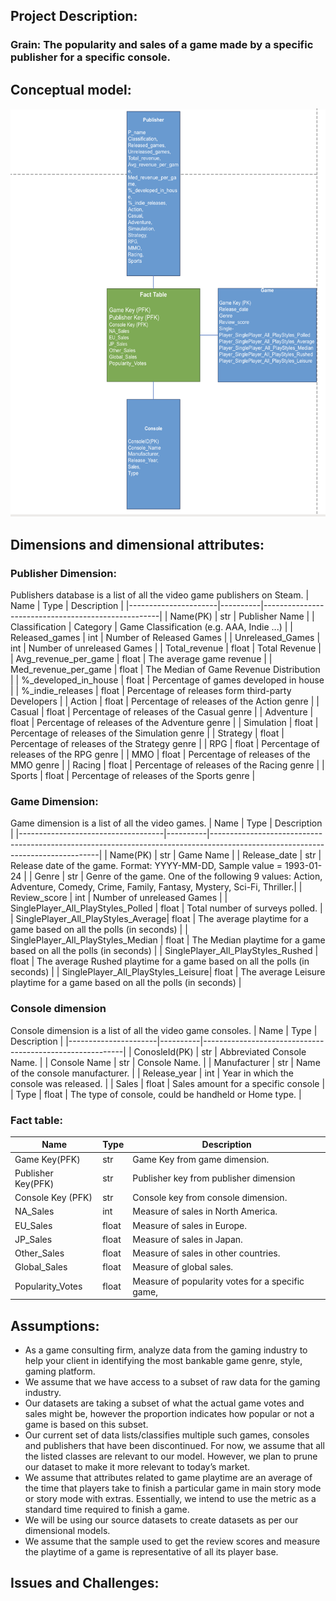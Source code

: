 ## Project Description:
### Grain: The popularity and sales of a game made by a specific publisher for a specific console.
## Conceptual model:
![updated-model](../img/model.png)

## Dimensions and dimensional attributes:
### **Publisher Dimension:**
Publishers database is a list of all the video game publishers on Steam.
| Name                 | Type     | Description                                        |
|----------------------|----------|----------------------------------------------------|
| Name(PK)             | str      | Publisher Name                                     |
| Classification       | Category | Game Classification (e.g. AAA, Indie ...)          |
| Released_games       | int      | Number of Released Games                           |
| Unreleased_Games     | int      | Number of unreleased Games                         |
| Total_revenue        | float    | Total Revenue                                      |
| Avg_revenue_per_game | float    | The average game revenue                           |
| Med_revenue_per_game | float    | The Median of Game Revenue Distribution            |
| %_developed_in_house | float    | Percentage of games developed in house             |
| %_indie_releases     | float    | Percentage of releases form third-party Developers |
| Action               | float    | Percentage of releases of the Action genre         |
| Casual               | float    | Percentage of releases of the Casual genre         |
| Adventure            | float    | Percentage of releases of the Adventure genre      |
| Simulation           | float    | Percentage of releases of the Simulation genre     |
| Strategy             | float    | Percentage of releases of the Strategy genre       |
| RPG                  | float    | Percentage of releases of the RPG genre            |
| MMO                  | float    | Percentage of releases of the MMO genre            |
| Racing               | float    | Percentage of releases of the Racing genre         |
| Sports               | float    | Percentage of releases of the Sports genre         |
### **Game Dimension:**
Game dimension is a list of all the video games.
| Name                               | Type     | Description                                                                                                                    |
|------------------------------------|----------|--------------------------------------------------------------------------------------------------------------------------------|
| Name(PK)                           | str      | Game Name                                                                                                                      |
| Release_date                       | str      | Release date of the game. Format: YYYY-MM-DD, Sample value = 1993-01-24                                                        |
| Genre                              | str      | Genre of the game. One of the following 9 values: Action, Adventure, Comedy, Crime, Family, Fantasy, Mystery, Sci-Fi, Thriller.|
| Review_score                       | int      | Number of unreleased Games                                                                                                     |
| SinglePlayer_All_PlayStyles_Polled | float    | Total number of surveys polled.                                                                                                |
| SinglePlayer_All_PlayStyles_Average| float    | The average playtime for a game based on all the polls (in seconds)                                                            |
| SinglePlayer_All_PlayStyles_Median | float    | The Median playtime for a game based on all the polls (in seconds)                                                             |
| SinglePlayer_All_PlayStyles_Rushed | float    | The average Rushed playtime for a game based on all the polls (in seconds)                                                     |
| SinglePlayer_All_PlayStyles_Leisure| float    | The average Leisure playtime for a game based on all the polls (in seconds)                                                    |

### **Console dimension**
Console dimension is a list of all the video game consoles.
| Name                 | Type     | Description                                              |
|----------------------|----------|----------------------------------------------------------|
| ConosleId(PK)        | str      | Abbreviated Console Name.                                |
| Console Name         | str      | Console Name.                                            |
| Manufacturer         | str      | Name of the console manufacturer.                        |
| Release_year         | int      | Year in which the console was released.                  |
| Sales                | float    | Sales amount for a specific console                      |
| Type                 | float    | The type of console, could be handheld or Home type.     |

### **Fact table:**

| Name                               | Type     | Description                                            |
|------------------------------------|----------|--------------------------------------------------------|
| Game Key(PFK)                      | str      | Game Key from game dimension.                          |
| Publisher Key(PFK)                 | str      | Publisher key from publisher dimension                 |
| Console Key (PFK)                  | str      | Console key from console dimension.                    |
| NA_Sales                           | int      | Measure of sales in North America.                     |
| EU_Sales                           | float    | Measure of sales in Europe.                            |
| JP_Sales                           | float    | Measure of sales in Japan.                             |
| Other_Sales                        | float    | Measure of sales in other countries.                   |
| Global_Sales                       | float    | Measure of global sales.                               |
| Popularity_Votes                   | float    | Measure of popularity votes for a specific game,       |


## Assumptions:

- As a game consulting firm, analyze data from the gaming industry to help your client in
identifying the most bankable game genre, style, gaming platform.
- We assume that we have access to a subset of raw data for the gaming industry.
- Our datasets are taking a subset of what the actual game votes and sales might be,
however the proportion indicates how popular or not a game is based on this subset.
- Our current set of data lists/classifies multiple such games, consoles and publishers that
have been discontinued. For now, we assume that all the listed classes are relevant to our
model. However, we plan to prune our dataset to make it more relevant to today’s market.
- We assume that attributes related to game playtime are an average of the time that players
take to finish a particular game in main story mode or story mode with extras.
Essentially, we intend to use the metric as a standard time required to finish a game.
- We will be using our source datasets to create datasets as per our dimensional models.
- We assume that the sample used to get the review scores and measure the playtime of a
game is representative of all its player base.

## Issues and Challenges:

